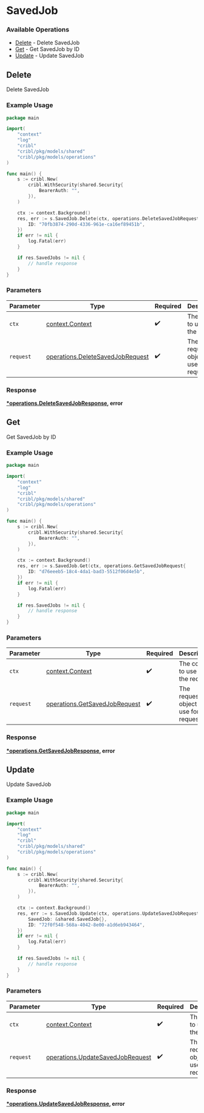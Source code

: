 # SavedJob

### Available Operations

* [Delete](#delete) - Delete SavedJob
* [Get](#get) - Get SavedJob by ID
* [Update](#update) - Update SavedJob

## Delete

Delete SavedJob

### Example Usage

```go
package main

import(
	"context"
	"log"
	"cribl"
	"cribl/pkg/models/shared"
	"cribl/pkg/models/operations"
)

func main() {
    s := cribl.New(
        cribl.WithSecurity(shared.Security{
            BearerAuth: "",
        }),
    )

    ctx := context.Background()
    res, err := s.SavedJob.Delete(ctx, operations.DeleteSavedJobRequest{
        ID: "70fb3874-290d-4336-961e-ca16ef89451b",
    })
    if err != nil {
        log.Fatal(err)
    }

    if res.SavedJobs != nil {
        // handle response
    }
}
```

### Parameters

| Parameter                                                                            | Type                                                                                 | Required                                                                             | Description                                                                          |
| ------------------------------------------------------------------------------------ | ------------------------------------------------------------------------------------ | ------------------------------------------------------------------------------------ | ------------------------------------------------------------------------------------ |
| `ctx`                                                                                | [context.Context](https://pkg.go.dev/context#Context)                                | :heavy_check_mark:                                                                   | The context to use for the request.                                                  |
| `request`                                                                            | [operations.DeleteSavedJobRequest](../../models/operations/deletesavedjobrequest.md) | :heavy_check_mark:                                                                   | The request object to use for the request.                                           |


### Response

**[*operations.DeleteSavedJobResponse](../../models/operations/deletesavedjobresponse.md), error**


## Get

Get SavedJob by ID

### Example Usage

```go
package main

import(
	"context"
	"log"
	"cribl"
	"cribl/pkg/models/shared"
	"cribl/pkg/models/operations"
)

func main() {
    s := cribl.New(
        cribl.WithSecurity(shared.Security{
            BearerAuth: "",
        }),
    )

    ctx := context.Background()
    res, err := s.SavedJob.Get(ctx, operations.GetSavedJobRequest{
        ID: "d76eeeb5-18c4-4da1-bad3-5512f06d4e5b",
    })
    if err != nil {
        log.Fatal(err)
    }

    if res.SavedJobs != nil {
        // handle response
    }
}
```

### Parameters

| Parameter                                                                      | Type                                                                           | Required                                                                       | Description                                                                    |
| ------------------------------------------------------------------------------ | ------------------------------------------------------------------------------ | ------------------------------------------------------------------------------ | ------------------------------------------------------------------------------ |
| `ctx`                                                                          | [context.Context](https://pkg.go.dev/context#Context)                          | :heavy_check_mark:                                                             | The context to use for the request.                                            |
| `request`                                                                      | [operations.GetSavedJobRequest](../../models/operations/getsavedjobrequest.md) | :heavy_check_mark:                                                             | The request object to use for the request.                                     |


### Response

**[*operations.GetSavedJobResponse](../../models/operations/getsavedjobresponse.md), error**


## Update

Update SavedJob

### Example Usage

```go
package main

import(
	"context"
	"log"
	"cribl"
	"cribl/pkg/models/shared"
	"cribl/pkg/models/operations"
)

func main() {
    s := cribl.New(
        cribl.WithSecurity(shared.Security{
            BearerAuth: "",
        }),
    )

    ctx := context.Background()
    res, err := s.SavedJob.Update(ctx, operations.UpdateSavedJobRequest{
        SavedJob: &shared.SavedJob{},
        ID: "72f0f548-568a-4042-8e00-a1d6eb943464",
    })
    if err != nil {
        log.Fatal(err)
    }

    if res.SavedJobs != nil {
        // handle response
    }
}
```

### Parameters

| Parameter                                                                            | Type                                                                                 | Required                                                                             | Description                                                                          |
| ------------------------------------------------------------------------------------ | ------------------------------------------------------------------------------------ | ------------------------------------------------------------------------------------ | ------------------------------------------------------------------------------------ |
| `ctx`                                                                                | [context.Context](https://pkg.go.dev/context#Context)                                | :heavy_check_mark:                                                                   | The context to use for the request.                                                  |
| `request`                                                                            | [operations.UpdateSavedJobRequest](../../models/operations/updatesavedjobrequest.md) | :heavy_check_mark:                                                                   | The request object to use for the request.                                           |


### Response

**[*operations.UpdateSavedJobResponse](../../models/operations/updatesavedjobresponse.md), error**

